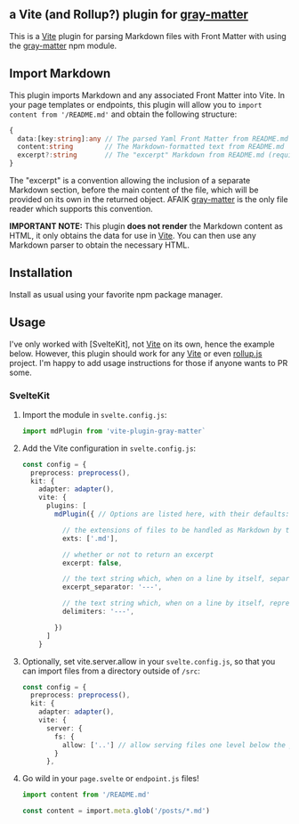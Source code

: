 ## a Vite (and Rollup?) plugin for [gray-matter]

This is a [Vite] plugin for parsing Markdown files with Front Matter
with using the [gray-matter] npm module.

## Import Markdown

This plugin imports Markdown and any associated Front Matter into Vite.
In your page templates or endpoints, this plugin will allow you to
`import content from '/README.md'` and obtain the following structure:

```ts
{
  data:[key:string]:any // The parsed Yaml Front Matter from README.md
  content:string        // The Markdown-formatted text from README.md
  excerpt?:string       // The "excerpt" Markdown from README.md (requires configuration)
}
```

The "excerpt" is a convention allowing the inclusion of a separate Markdown
section, before the main content of the file, which will be provided on its own
in the returned object. AFAIK [gray-matter] is the only file reader which supports
this convention.

**IMPORTANT NOTE:** This plugin **does not render** the Markdown content as HTML,
it only obtains the data for use in [Vite].
You can then use any Markdown parser to obtain the necessary HTML.

## Installation

Install as usual using your favorite npm package manager.

## Usage

I've only worked with [SvelteKit], not [Vite] on its own, hence the example below.
However, this plugin should work for any [Vite] or even [rollup.js] project.
I'm happy to add usage instructions for those if anyone wants to PR some.

### SvelteKit

1. Import the module in `svelte.config.js`:

    ```ts
    import mdPlugin from 'vite-plugin-gray-matter`
    ```

2. Add the Vite configuration in `svelte.config.js`:

    ```ts
    const config = {
      preprocess: preprocess(),
      kit: {
        adapter: adapter(),
        vite: {
          plugins: [
            mdPlugin({ // Options are listed here, with their defaults:

              // the extensions of files to be handled as Markdown by this plugin
              exts: ['.md'],

              // whether or not to return an excerpt
              excerpt: false,

              // the text string which, when on a line by itself, separates the excerpt from the main content
              excerpt_separator: '---',

              // the text string which, when on a line by itself, represents the beginning and end of the front matter
              delimiters: '---',

            })
          ]
        }
    ```

3. Optionally, set vite.server.allow in your `svelte.config.js`,
    so that you can import files from a directory outside of `/src`:

    ```ts
    const config = {
      preprocess: preprocess(),
      kit: {
        adapter: adapter(),
        vite: {
          server: {
            fs: {
              allow: ['..'] // allow serving files one level below the project root
            }
          },
    ```

4. Go wild in your `page.svelte` or `endpoint.js` files!

    ```ts
    import content from '/README.md'
    ```

    ```ts
    const content = import.meta.glob('/posts/*.md')
    ```



[gray-matter]: https//npmjs.com/package/gray-matter
[Vite]: https://vitejs.dev
[rollup.js]: https://rollupjs.org